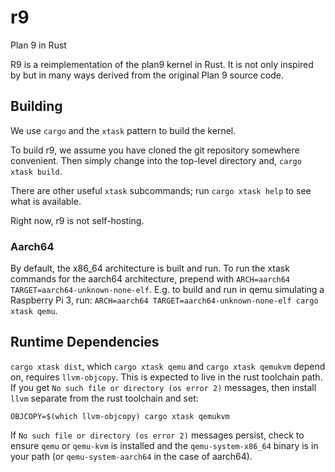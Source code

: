 # r9
Plan 9 in Rust

R9 is a reimplementation of the plan9 kernel in Rust.  It is
not only inspired by but in many ways derived from the original
Plan 9 source code.

## Building

We use `cargo` and the `xtask` pattern to build the kernel.

To build r9, we assume you have cloned the git repository
somewhere convenient.  Then simply change into the top-level
directory and, `cargo xtask build`.

There are other useful `xtask` subcommands; run
`cargo xtask help` to see what is available.

Right now, r9 is not self-hosting.

### Aarch64
By default, the x86_64 architecture is built and run.  To run the
xtask commands for the aarch64 architecture, prepend with
`ARCH=aarch64 TARGET=aarch64-unknown-none-elf`.  E.g. to build and
run in qemu simulating a Raspberry Pi 3, run:
`ARCH=aarch64 TARGET=aarch64-unknown-none-elf cargo xtask qemu`.

## Runtime Dependencies

`cargo xtask dist`, which `cargo xtask qemu` and 
`cargo xtask qemukvm` depend on, requires `llvm-objcopy`. 
This is expected to live in the rust toolchain path. If 
you get `No such file or directory (os error 2)` messages, 
then install `llvm` separate from the rust toolchain and set:
```
OBJCOPY=$(which llvm-objcopy) cargo xtask qemukvm
```

If `No such file or directory (os error 2)` messages persist, 
check to ensure `qemu` or `qemu-kvm` is installed and the 
`qemu-system-x86_64` binary is in your path (or `qemu-system-aarch64` in the case of aarch64).
